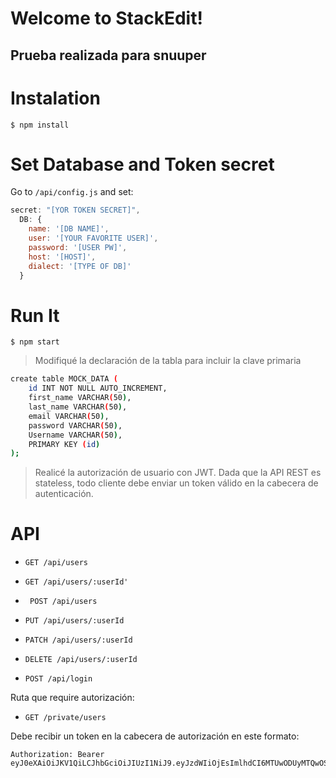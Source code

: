 Welcome to StackEdit!
===================

Prueba realizada para snuuper
----------

Instalation
===================

 `$ npm install`
 

Set Database and Token secret
===================
Go to `/api/config.js` and set:


```javascript
secret: "[YOR TOKEN SECRET]",
  DB: {
  	name: '[DB NAME]',
  	user: '[YOUR FAVORITE USER]',
  	password: '[USER PW]',
  	host: '[HOST]',
    dialect: '[TYPE OF DB]'
  }
```

Run It
===================

 `$ npm start`


> Modifiqué la declaración de la tabla para incluir la clave primaria

```bash
create table MOCK_DATA (
	id INT NOT NULL AUTO_INCREMENT,
	first_name VARCHAR(50),
	last_name VARCHAR(50),
	email VARCHAR(50),
	password VARCHAR(50),
	Username VARCHAR(50),
    PRIMARY KEY (id)
);
```

> Realicé la autorización de usuario con JWT. Dada que la API REST es
> stateless, todo cliente debe enviar un token válido en la cabecera de
> autenticación.

API
===

 - `GET /api/users`

 

 - `GET /api/users/:userId'`

 

 - ` POST /api/users`

  

 - `PUT /api/users/:userId`

  

 - `PATCH /api/users/:userId`

  

 - `DELETE /api/users/:userId`
  
  

 - `POST /api/login`

Ruta que require autorización:

 - `GET /private/users`

Debe recibir un token en la cabecera de autorización en este formato:

```
Authorization: Bearer eyJ0eXAiOiJKV1QiLCJhbGciOiJIUzI1NiJ9.eyJzdWIiOjEsImlhdCI6MTUwODUyMTQwOSwiZXhwIjoxNTA5MTI2MjA5fQ.QO2fdHHOQWFAYKJWNm9qCsTecohG6Mz6B9uxW40obEU
```
